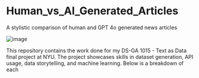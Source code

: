 # Human_vs_AI_Generated_Articles
A stylistic comparison of human and GPT 4o generated news articles

![image](https://miro.medium.com/v2/resize:fit:1400/1*T_uOLsOkuE5mxcUI7Lrtbg.png)


This repository contains the work done for my DS-GA 1015 - Text as Data final project at NYU. The project showcases skills in dataset generation, API usage, data storytelling, and machine learning. Below is a breakdown of each 
